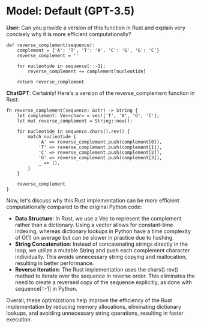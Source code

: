 # Model: Default (GPT-3.5)

**User**:
Can you provide a version of this function in Rust and explain very concisely why it is more efficient computationally?
```
def reverse_complement(sequence):
    complement = {'A': 'T', 'T': 'A', 'C': 'G', 'G': 'C'}
    reverse_complement = ''

    for nucleotide in sequence[::-1]:
        reverse_complement += complement[nucleotide]

    return reverse_complement
```

**ChatGPT**:
Certainly! Here's a version of the reverse_complement function in Rust:

```
fn reverse_complement(sequence: &str) -> String {
    let complement: Vec<char> = vec!['T', 'A', 'G', 'C'];
    let mut reverse_complement = String::new();

    for nucleotide in sequence.chars().rev() {
        match nucleotide {
            'A' => reverse_complement.push(complement[0]),
            'T' => reverse_complement.push(complement[1]),
            'C' => reverse_complement.push(complement[2]),
            'G' => reverse_complement.push(complement[3]),
            _ => (),
        }
    }

    reverse_complement
}
```
Now, let's discuss why this Rust implementation can be more efficient computationally compared to the original Python code:

- **Data Structure**: In Rust, we use a Vec<char> to represent the complement rather than a dictionary. Using a vector allows for constant-time indexing, whereas dictionary lookups in Python have a time complexity of O(1) on average but can be slower in practice due to hashing.
- **String Concatenation**: Instead of concatenating strings directly in the loop, we utilize a mutable String and push each complement character individually. This avoids unnecessary string copying and reallocation, resulting in better performance.
- **Reverse Iteration**: The Rust implementation uses the chars().rev() method to iterate over the sequence in reverse order. This eliminates the need to create a reversed copy of the sequence explicitly, as done with sequence[::-1] in Python.

Overall, these optimizations help improve the efficiency of the Rust implementation by reducing memory allocations, eliminating dictionary lookups, and avoiding unnecessary string operations, resulting in faster execution.

